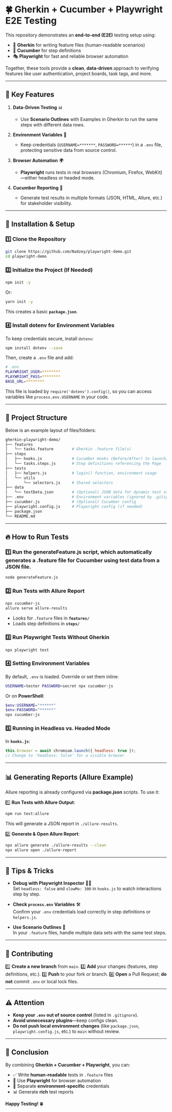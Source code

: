 # 🍀 Gherkin + Cucumber + Playwright E2E Testing

This repository demonstrates an **end-to-end (E2E)** testing setup using:

- 📝 **Gherkin** for writing feature files (human-readable scenarios)
- 🥒 **Cucumber** for step definitions
- 🎭 **Playwright** for fast and reliable browser automation

Together, these tools provide a **clean**, **data-driven** approach to verifying features like user authentication, project boards, task tags, and more.

---

## 🚀 Key Features

1. **Data-Driven Testing** 📊  
   - Use **Scenario Outlines** with Examples in Gherkin to run the same steps with different data rows.

2. **Environment Variables** 🔐  
   - Keep credentials (`USERNAME=*******`, `PASSWORD=******`) in a `.env` file, protecting sensitive data from source control.

3. **Browser Automation** 🌍  
   - **Playwright** runs tests in real browsers (Chromium, Firefox, WebKit)—either headless or headed mode.

4. **Cucumber Reporting** 📑  
   - Generate test results in multiple formats (JSON, HTML, Allure, etc.) for stakeholder visibility.

---

## 💾 Installation & Setup

### 1️⃣ Clone the Repository
```bash
git clone https://github.com/Nadzey/playwright-demo.git
cd playwright-demo
```

### 2️⃣ Initialize the Project (If Needed)
```bash
npm init -y
```
Or:
```bash
yarn init -y
```
This creates a basic **`package.json`**.

### 4️⃣ Install dotenv for Environment Variables
To keep credentials secure, install `dotenv`:
```bash
npm install dotenv --save
```
Then, create a `.env` file and add:
```bash
# .env
PLAYWRIGHT_USER=********
PLAYWRIGHT_PASS=********
BASE_URL=********
```
This file is loaded by `require('dotenv').config()`, so you can access variables like `process.env.USERNAME` in your code.

---

## 🌱 Project Structure

Below is an example layout of files/folders:

```bash
gherkin-playwright-demo/
├── features
│   └── tasks.feature        # Gherkin .feature file(s)
├── steps
│   ├── hooks.js             # Cucumber Hooks (Before/After) to launch/close Playwright
│   └── tasks.steps.js       # Step definitions referencing the Page
├── tests
│   ├── helpers.js           # login() function, environment usage
│   └── utils
│       └── selectors.js     # Shared selectors
├── data
│   └── testData.json        # (Optional) JSON data for dynamic test scenarios
├── .env                     # Environment variables (ignored by .gitignore)
├── cucumber.js              # (Optional) Cucumber config
├── playwright.config.js     # Playwright config (if needed)
├── package.json
└── README.md
```

---

## 🔥 How to Run Tests

### 1️⃣ Run the generateFeature.js script, which automatically generates a .feature file for Cucumber using test data from a JSON file.
```bash
node generateFeature.js
```
### 2️⃣ Run Tests with Allure Report
```bash
npx cucumber-js
allure serve allure-results
```
- Looks for `.feature` files in **`features/`**
- Loads step definitions in **`steps/`**

### 3️⃣ Run Playwright Tests Without Gherkin
```bash
npx playwright test
```

### 4️⃣ Setting Environment Variables
By default, `.env` is loaded. Override or set them inline:
```bash
USERNAME=tester PASSWORD=secret npx cucumber-js
```
Or on **PowerShell**:
```powershell
$env:USERNAME="******"
$env:PASSWORD="******"
npx cucumber-js
```

### 5️⃣ Running in Headless vs. Headed Mode
In **`hooks.js`**:
```js
this.browser = await chromium.launch({ headless: true });
// Change to 'headless: false' for a visible browser
```

---


## 📊 Generating Reports (Allure Example)

Allure reporting is already configured via **package.json** scripts. To use it:

1️⃣ **Run Tests with Allure Output**:
```bash
npm run test:allure
```
This will generate a JSON report in `./allure-results`.

2️⃣ **Generate & Open Allure Report**:
```bash
npx allure generate ./allure-results --clean
npx allure open ./allure-report
```

---

## 🤖 Tips & Tricks

- **Debug with Playwright Inspector** 🕵️‍♂️  
  Set `headless: false` and `slowMo: 300` in `hooks.js` to watch interactions step by step.

- **Check `process.env` Variables** 🛠️  
  Confirm your `.env` credentials load correctly in step definitions or `helpers.js`.

- **Use Scenario Outlines** 📑  
  In your `.feature` files, handle multiple data sets with the same test steps.

---

## 🤝 Contributing

1️⃣ **Create a new branch** from `main`.
2️⃣ **Add** your changes (features, step definitions, etc.).
3️⃣ **Push** to your fork or branch.
4️⃣ **Open** a Pull Request; **do not** commit `.env` or local lock files.

---

## ⚠️ Attention

- **Keep your `.env` out of source control** (listed in `.gitignore`).
- **Avoid unnecessary plugins**—keep configs clean.
- **Do not push local environment changes** (like `package.json`, `playwright.config.js`, etc.) to `main` without review.

---

## 🎉 Conclusion

By combining **Gherkin + Cucumber + Playwright**, you can:

- ✅ Write **human-readable** tests in `.feature` files
- 🚀 Use **Playwright** for browser automation
- 🔐 Separate **environment-specific** credentials
- 📊 Generate **rich** test reports

**Happy Testing!** 🍀